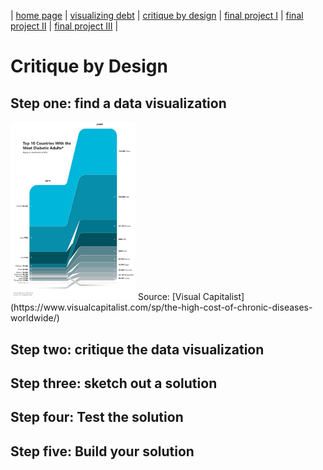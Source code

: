 | [home page](https://cmustudent.github.io/tswd-portfolio-templates/) | [visualizing debt](visualizing-government-debt) | [critique by design](critique-by-design) | [final project I](final-project-part-one) | [final project II](final-project-part-two) | [final project III](final-project-part-three) |

# Critique by Design
## Step one: find a data visualization
<img src="critiquebydesign.jpeg" width="200"/>
Source: [Visual Capitalist](https://www.visualcapitalist.com/sp/the-high-cost-of-chronic-diseases-worldwide/)

## Step two: critique the data visualization


## Step three: sketch out a solution


## Step four: Test the solution

## Step five: Build your solution
<div style="display: inline-block; width: 50%;">
    <div class="flourish-embed flourish-slope" data-src="visualisation/15077309"><script src="https://public.flourish.studio/resources/embed.js"></script></div>
</div>

<div style="display: inline-block; width: 50%;">
    <div class="flourish-embed flourish-chart" data-src="visualisation/15077155"><script src="https://public.flourish.studio/resources/embed.js"></script></div>
</div>

